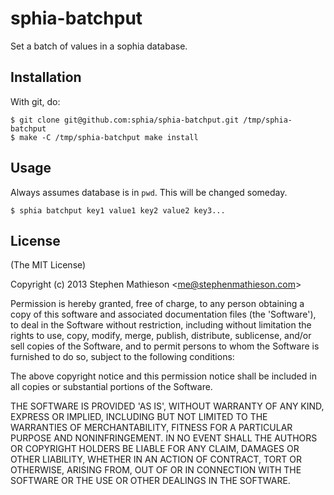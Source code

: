 
# sphia-batchput

  Set a batch of values in a sophia database.

## Installation

  With git, do:

    $ git clone git@github.com:sphia/sphia-batchput.git /tmp/sphia-batchput
    $ make -C /tmp/sphia-batchput make install

## Usage

  Always assumes database is in `pwd`.  This will be changed someday.

    $ sphia batchput key1 value1 key2 value2 key3...


## License

(The MIT License)

Copyright (c) 2013 Stephen Mathieson &lt;me@stephenmathieson.com&gt;

Permission is hereby granted, free of charge, to any person obtaining
a copy of this software and associated documentation files (the
'Software'), to deal in the Software without restriction, including
without limitation the rights to use, copy, modify, merge, publish,
distribute, sublicense, and/or sell copies of the Software, and to
permit persons to whom the Software is furnished to do so, subject to
the following conditions:

The above copyright notice and this permission notice shall be
included in all copies or substantial portions of the Software.

THE SOFTWARE IS PROVIDED 'AS IS', WITHOUT WARRANTY OF ANY KIND,
EXPRESS OR IMPLIED, INCLUDING BUT NOT LIMITED TO THE WARRANTIES OF
MERCHANTABILITY, FITNESS FOR A PARTICULAR PURPOSE AND NONINFRINGEMENT.
IN NO EVENT SHALL THE AUTHORS OR COPYRIGHT HOLDERS BE LIABLE FOR ANY
CLAIM, DAMAGES OR OTHER LIABILITY, WHETHER IN AN ACTION OF CONTRACT,
TORT OR OTHERWISE, ARISING FROM, OUT OF OR IN CONNECTION WITH THE
SOFTWARE OR THE USE OR OTHER DEALINGS IN THE SOFTWARE.